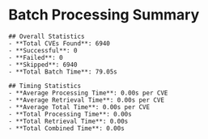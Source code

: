 # Batch Processing Summary

    ## Overall Statistics
    - **Total CVEs Found**: 6940
    - **Successful**: 0
    - **Failed**: 0
    - **Skipped**: 6940
    - **Total Batch Time**: 79.05s

    ## Timing Statistics
    - **Average Processing Time**: 0.00s per CVE
    - **Average Retrieval Time**: 0.00s per CVE
    - **Average Total Time**: 0.00s per CVE
    - **Total Processing Time**: 0.00s
    - **Total Retrieval Time**: 0.00s
    - **Total Combined Time**: 0.00s
    